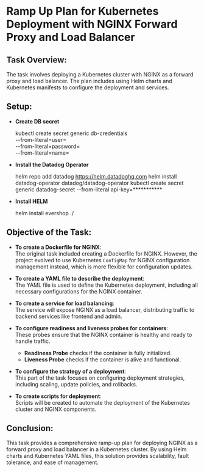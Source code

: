 # Ramp Up Plan for Kubernetes Deployment with NGINX Forward Proxy and Load Balancer

## Task Overview:
The task involves deploying a Kubernetes cluster with NGINX as a forward proxy and load balancer. The plan includes using Helm charts and Kubernetes manifests to configure the deployment and services.

## Setup:

- **Create DB secret**
  
  kubectl create secret generic db-credentials \
  --from-literal=user=<your-db-user> \
  --from-literal=password=<your-db-password> \
  --from-literal=name=<your-db-name>

- **Install the Datadog Operator**
  
  helm repo add datadog https://helm.datadoghq.com
  helm install datadog-operator datadog/datadog-operator
  kubectl create secret generic datadog-secret --from-literal api-key=***********

- **Install HELM**
  
  helm install evershop ./
  
## Objective of the Task:

- **To create a Dockerfile for NGINX**:  
  The original task included creating a Dockerfile for NGINX. However, the project evolved to use Kubernetes `ConfigMap` for NGINX configuration management instead, which is more flexible for configuration updates.

- **To create a YAML file to describe the deployment**:  
  The YAML file is used to define the Kubernetes deployment, including all necessary configurations for the NGINX container.

- **To create a service for load balancing**:  
  The service will expose NGINX as a load balancer, distributing traffic to backend services like frontend and admin.

- **To configure readiness and liveness probes for containers**:  
  These probes ensure that the NGINX container is healthy and ready to handle traffic.  
  - **Readiness Probe** checks if the container is fully initialized.  
  - **Liveness Probe** checks if the container is alive and functional.

- **To configure the strategy of a deployment**:  
  This part of the task focuses on configuring deployment strategies, including scaling, update policies, and rollbacks.

- **To create scripts for deployment**:  
  Scripts will be created to automate the deployment of the Kubernetes cluster and NGINX components.

## Conclusion:
This task provides a comprehensive ramp-up plan for deploying NGINX as a forward proxy and load balancer in a Kubernetes cluster. By using Helm charts and Kubernetes YAML files, this solution provides scalability, fault tolerance, and ease of management.
